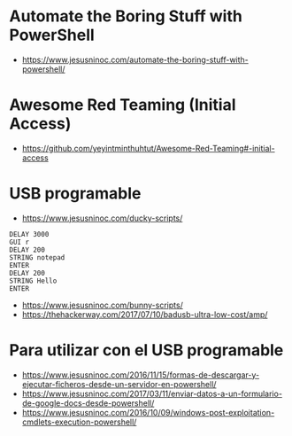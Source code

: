 # Automate the Boring Stuff with PowerShell
* https://www.jesusninoc.com/automate-the-boring-stuff-with-powershell/

# Awesome Red Teaming (Initial Access)
* https://github.com/yeyintminthuhtut/Awesome-Red-Teaming#-initial-access

# USB programable
* https://www.jesusninoc.com/ducky-scripts/

```Ducky
DELAY 3000
GUI r
DELAY 200
STRING notepad
ENTER
DELAY 200
STRING Hello
ENTER
```

* https://www.jesusninoc.com/bunny-scripts/
* https://thehackerway.com/2017/07/10/badusb-ultra-low-cost/amp/

# Para utilizar con el USB programable
* https://www.jesusninoc.com/2016/11/15/formas-de-descargar-y-ejecutar-ficheros-desde-un-servidor-en-powershell/
* https://www.jesusninoc.com/2017/03/11/enviar-datos-a-un-formulario-de-google-docs-desde-powershell/
* https://www.jesusninoc.com/2016/10/09/windows-post-exploitation-cmdlets-execution-powershell/
